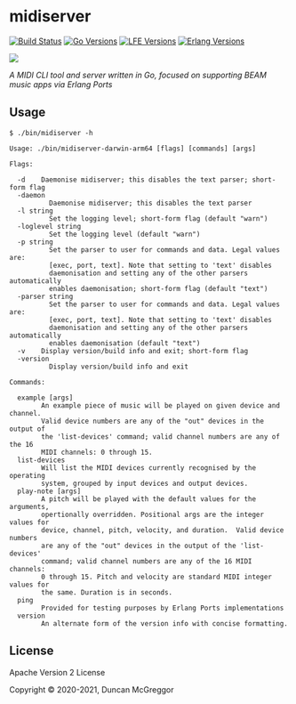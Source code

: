 # midiserver

[![Build Status][gh-actions-badge]][gh-actions]
[![Go Versions][go badge]][go]
[![LFE Versions][lfe badge]][lfe]
[![Erlang Versions][erlang badge]][erlang]

[![][logo]][logo-large]

*A MIDI CLI tool and server written in Go, focused on supporting BEAM music apps via Erlang Ports*

## Usage

```shell
$ ./bin/midiserver -h
```
```text
Usage: ./bin/midiserver-darwin-arm64 [flags] [commands] [args]

Flags:

  -d	Daemonise midiserver; this disables the text parser; short-form flag
  -daemon
          Daemonise midiserver; this disables the text parser
  -l string
          Set the logging level; short-form flag (default "warn")
  -loglevel string
          Set the logging level (default "warn")
  -p string
          Set the parser to user for commands and data. Legal values are:
          [exec, port, text]. Note that setting to 'text' disables
          daemonisation and setting any of the other parsers automatically
          enables daemonisation; short-form flag (default "text")
  -parser string
          Set the parser to user for commands and data. Legal values are:
          [exec, port, text]. Note that setting to 'text' disables
          daemonisation and setting any of the other parsers automatically
          enables daemonisation (default "text")
  -v	Display version/build info and exit; short-form flag
  -version
          Display version/build info and exit

Commands:

  example [args]
        An example piece of music will be played on given device and channel.
        Valid device numbers are any of the "out" devices in the output of
        the 'list-devices' command; valid channel numbers are any of the 16
        MIDI channels: 0 through 15.
  list-devices
        Will list the MIDI devices currently recognised by the operating
        system, grouped by input devices and output devices.
  play-note [args]
        A pitch will be played with the default values for the arguments,
        opertionally overridden. Positional args are the integer values for
        device, channel, pitch, velocity, and duration.  Valid device numbers
        are any of the "out" devices in the output of the 'list-devices'
        command; valid channel numbers are any of the 16 MIDI channels:
        0 through 15. Pitch and velocity are standard MIDI integer values for
        the same. Duration is in seconds.
  ping
        Provided for testing purposes by Erlang Ports implementations
  version
        An alternate form of the version info with concise formatting.
```

## License

Apache Version 2 License

Copyright © 2020-2021, Duncan McGreggor

[//]: ---Named-Links---

[logo]: assets/images/logo-v1-x250.png
[logo-large]: assets/images/logo-v1-x1000.png
[github]: https://github.com/ut-proj/midiserver
[gh-actions-badge]: https://github.com/ut-proj/midiserver/workflows/ci%2Fcd/badge.svg
[gh-actions]: https://github.com/ut-proj/midiserver/actions
[go]: https://golang.org/
[go badge]: https://img.shields.io/badge/go-1.16-blue.svg
[lfe]: https://github.com/lfe/lfe
[lfe badge]: https://img.shields.io/badge/lfe-2.0-blue.svg
[erlang badge]: https://img.shields.io/badge/erlang-21%20to%2024-blue.svg
[erlang]: https://github.com/ut-proj/midiserver/blob/master/.github/workflows/cicd.yml
